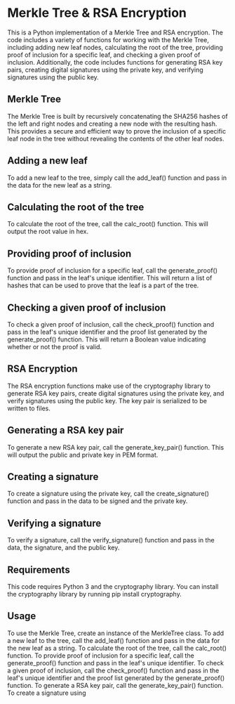# Merkle Tree & RSA Encryption
This is a Python implementation of a Merkle Tree and RSA encryption. The code includes a variety of functions for working with the Merkle Tree, including adding new leaf nodes, calculating the root of the tree, providing proof of inclusion for a specific leaf, and checking a given proof of inclusion. Additionally, the code includes functions for generating RSA key pairs, creating digital signatures using the private key, and verifying signatures using the public key.

## Merkle Tree
The Merkle Tree is built by recursively concatenating the SHA256 hashes of the left and right nodes and creating a new node with the resulting hash. This provides a secure and efficient way to prove the inclusion of a specific leaf node in the tree without revealing the contents of the other leaf nodes.

## Adding a new leaf
To add a new leaf to the tree, simply call the add_leaf() function and pass in the data for the new leaf as a string.

## Calculating the root of the tree
To calculate the root of the tree, call the calc_root() function. This will output the root value in hex.

## Providing proof of inclusion
To provide proof of inclusion for a specific leaf, call the generate_proof() function and pass in the leaf's unique identifier. This will return a list of hashes that can be used to prove that the leaf is a part of the tree.

## Checking a given proof of inclusion
To check a given proof of inclusion, call the check_proof() function and pass in the leaf's unique identifier and the proof list generated by the generate_proof() function. This will return a Boolean value indicating whether or not the proof is valid.

## RSA Encryption
The RSA encryption functions make use of the cryptography library to generate RSA key pairs, create digital signatures using the private key, and verify signatures using the public key. The key pair is serialized to be written to files.

## Generating a RSA key pair
To generate a new RSA key pair, call the generate_key_pair() function. This will output the public and private key in PEM format.

## Creating a signature
To create a signature using the private key, call the create_signature() function and pass in the data to be signed and the private key.

## Verifying a signature
To verify a signature, call the verify_signature() function and pass in the data, the signature, and the public key.

## Requirements
This code requires Python 3 and the cryptography library. You can install the cryptography library by running pip install cryptography.

## Usage
To use the Merkle Tree, create an instance of the MerkleTree class.
To add a new leaf to the tree, call the add_leaf() function and pass in the data for the new leaf as a string.
To calculate the root of the tree, call the calc_root() function.
To provide proof of inclusion for a specific leaf, call the generate_proof() function and pass in the leaf's unique identifier.
To check a given proof of inclusion, call the check_proof() function and pass in the leaf's unique identifier and the proof list generated by the generate_proof() function.
To generate a RSA key pair, call the generate_key_pair() function.
To create a signature using
